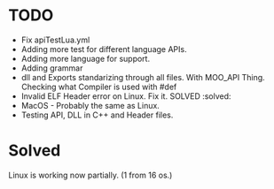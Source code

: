 # TODO

- Fix apiTestLua.yml
- Adding more test for different language APIs.
- Adding more language for support.
- Adding grammar
- dll and Exports standarizing through all files. With MOO_API Thing. Checking what Compiler is used with #def
- Invalid ELF Header error on Linux. Fix it. SOLVED :solved:
- MacOS - Probably the same as Linux.
- Testing API, DLL in C++ and Header files.


# Solved
Linux is working now partially. (1 from 16 os.)